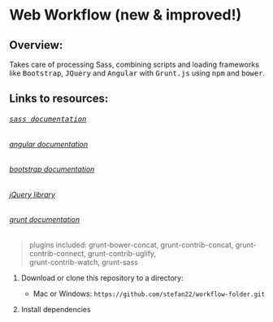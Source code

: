 Web Workflow (new & improved!)
=============================

Overview:
---------

  Takes care of processing Sass, combining scripts and loading frameworks like <kbd>Bootstrap</kbd>, <kbd>JQuery</kbd>
  and <kbd>Angular</kbd> with <kbd>Grunt.js</kbd> using <kbd>npm</kbd> and <kbd>bower</kbd>.

  
   
## Links to resources:
  
######  <kbd>[sass documentation](http://sass-lang.com/)</kbd>
######  [angular documentation](https://angularjs.org/)
######  [bootstrap documentation](http://getbootstrap.com/)
######  [jQuery library](https://jquery.com/)
######  [grunt documentation](http://http://gruntjs.com/)
> plugins included: grunt-bower-concat, grunt-contrib-concat, grunt-contrib-connect, grunt-contrib-uglify,       
> grunt-contrib-watch, grunt-sass
 

  
1. Download or clone this repository to a directory:
      * Mac or Windows: `https://github.com/stefan22/workflow-folder.git`
     
2. Install dependencies
